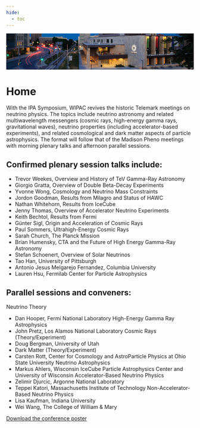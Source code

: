 ```yaml
---
hide:
  - toc
---
```


![IPA 2013](ipa2013-header.jpg)

# Home


With the IPA Symposium, WIPAC revives the historic Telemark meetings on neutrino physics. The topics include neutrino astronomy and related multiwavelength messengers (cosmic rays, high-energy gamma rays, gravitational waves), neutrino properties (including accelerator-based experiments), and related cosmological and dark matter aspects of particle astrophysics. The format will follow that of the Madison Pheno meetings with morning plenary talks and afternoon parallel sessions.

## Confirmed plenary session talks include:
- Trevor Weekes, Overview and History of TeV Gamma-Ray Astronomy
- Giorgio Gratta, Overview of Double Beta-Decay Experiments
- Yvonne Wong, Cosmology and Neutrino Mass Constraints
- Jordon Goodman, Results from Milagro and Status of HAWC
- Nathan Whitehorn, Results from IceCube
- Jenny Thomas, Overview of Accelerator Neutrino Experiments
- Keith Bechtol, Results from Fermi
- Günter Sigl, Origin and Acceleration of Cosmic Rays
- Paul Sommers, Ultrahigh-Energy Cosmic Rays
- Sarah Church, The Planck Mission
- Brian Humensky, CTA and the Future of High Energy Gamma-Ray Astronomy
- Stefan Schoenert, Overview of Solar Neutrinos
- Tao Han, University of Pittsburgh
- Antonio Jesus Melgarejo Fernandez, Columbia University
- Lauren Hsu, Fermilab Center for Particle Astrophysics
 
## Parallel sessions and conveners:
 
Neutrino Theory
- Dan Hooper, Fermi National Laboratory
High-Energy Gamma Ray Astrophysics
- John Pretz, Los Alamos National Laboratory
Cosmic Rays (Theory/Experiment)
- Doug Bergman, University of Utah
- Dark Matter (Theory/Experiment)
- Carsten Rott, Center for Cosmology and AstroParticle Physics at Ohio State University
Neutrino Astrophysics
- Markus Ahlers, Wisconsin IceCube Particle Astrophysics Center and University of Wisconsin
Accelerator-Based Neutrino Physics
- Zelimir Djurcic, Argonne National Laboratory
- Teppei Katori, Massachusetts Institute of Technology
Non-Accelerator-Based Neutrino Physics
- Lisa Kaufman, Indiana University
- Wei Wang, The College of William & Mary

[Download the conference poster](ipa2013-poster.pdf)
